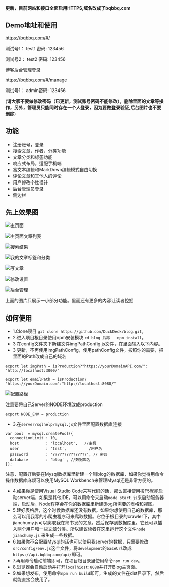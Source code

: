 **更新，目前网站和接口全面启用HTTPS,域名改成了bqbbq.com**

## Demo地址和使用

https://bqbbq.com/#/

测试号1： test1  密码: 123456

测试号2： test2  密码: 123456

博客后台管理登录

https://bqbbq.com/#/manage

测试号1： admin密码: 123456

(**请大家不要做修改密码（已更新，测试账号密码不能修改），删除里面的文章等操作，另外，管理员只能同时存在一个人登录，因为要做登录验证,后台图片也不要删除**)

## 功能
+ 注册账号，登录
+ 搜索文章，作者，分类功能
+ 文章分类和标签功能
+ 响应式布局，适配手机端
+ 富文本编辑和MarkDown编辑模式自由切换
+ 评论文章和其他人的评论
+ 用户修改个性设计
+ 后台管理员登录
+ 侧边栏

## 先上效果图

![主页面](http://upload-images.jianshu.io/upload_images/1281203-c2fe05961c621d74.jpg?imageMogr2/auto-orient/strip%7CimageView2/2/w/1240)

![主页面文章列表](http://upload-images.jianshu.io/upload_images/1281203-921eb1847ab0d2b6.jpg?imageMogr2/auto-orient/strip%7CimageView2/2/w/1240)


![搜索结果](http://upload-images.jianshu.io/upload_images/1281203-c93fc5471c1b264b.jpg?imageMogr2/auto-orient/strip%7CimageView2/2/w/1240)


![我的文章标签和分类](http://upload-images.jianshu.io/upload_images/1281203-6791cf4ff94e78fe.jpg?imageMogr2/auto-orient/strip%7CimageView2/2/w/1240)


![写文章](http://upload-images.jianshu.io/upload_images/1281203-6fcfac530be3e214.jpg?imageMogr2/auto-orient/strip%7CimageView2/2/w/1240)



![修改设置](http://upload-images.jianshu.io/upload_images/1281203-affc4a36df17ac7b.jpg?imageMogr2/auto-orient/strip%7CimageView2/2/w/1240)



![后台管理](http://upload-images.jianshu.io/upload_images/1281203-55a3e762e09a438a.jpg?imageMogr2/auto-orient/strip%7CimageView2/2/w/1240)

上面的图片只展示一小部分功能。里面还有更多的内容让读者挖掘

## 如何使用
+ 1.Clone项目 `git clone https://github.com/DuckDeck/blog.git`。
+ 2.进入项目根目录使用npm安装模块 `cd blog 后再   npm install`。
+ 3 ~~在config文件夹下新建文件imgPathConfig.js文件，在里面输入以下内容~~。
+ 3 更新，不再使用imgPathConfig，使用pathConfig文件，按照你的需要，把里面的Path改成自己的域名

```
export let imgPath = isProduction?"https://yourDomainAPI.com/": "http://localhost:3000/"

export let emailPath = isProduction? "https://yourDomain.com":"http://localhost:8088/"
```

![配置路径](http://upload-images.jianshu.io/upload_images/1281203-8b616f65bde624e3.png?imageMogr2/auto-orient/strip%7CimageView2/2/w/1240)

注意要将自己Server的NODE环境改成production

``
export NODE_ENV = production
``

+ 3.在`server/sqlhelp/mysql.js`文件里面配置数据库连接
```
var pool  = mysql.createPool({  
  connectionLimit : 10,  
  host            : 'localhost',   //主机
  user            : 'test',          /用户名
  password        : '???????????????', // 密码
  database        : 'blog' , //数据库名
});  
```
注意，配置好后要在Mysql数据库里新建一个叫blog的数据库，如果你觉得用命令操作数据库麻烦可以使用MySQL Workbench来管理Mysql还是非常方便的。
+ 4.如果你是使用Visual Studio Code来写代码的话，那么直接使用按F5就能启动server端，如果是其他IDE，可以用命令来启动`node start.js`来启动服务器端，启动后，Node程序会在你的数据库里新建Blog所需要的表格和视图。
+ 5.建好表格后，这个时侯数据库还没有数据。如果你想使用自己的数据库，那么可以用我写的小爬虫程序可来爬取数据。它位于根目录的crawler下，其中jianchumy.js可以爬取我在简书发的文章。然后保存到数据库里。它还可以插入两个用户和一些文章分类。所以建议读者在这里运行这个文件`node jianchumy.js` 来生成一些数据。
+ 6.如果你不会配置Mysql的话也可以使用我server的数据，只需要修改`src/config/env.js`这个文件，将`development`的`baseUrl`改成`https://api.bqbbq.com/api/`即可。
+ 7.再用命令启动前端即可，在项目根目录里使用命令`npm run dev`。
+ 8.浏览器会自动启动并打开`localhiost:8088`并打开Blog主页面。
+ 9.如果想发布，使用命令`npm run build`即可，生成的文件在dist目录下，然后就能直接会使用了。
